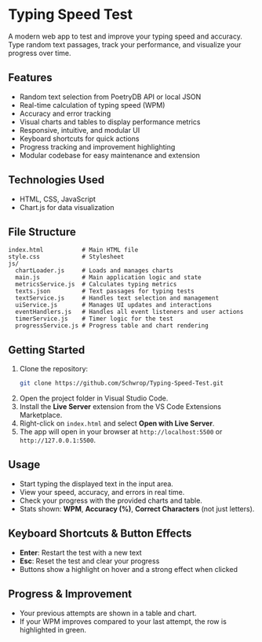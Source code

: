 
# Typing Speed Test

A modern web app to test and improve your typing speed and accuracy. Type random text passages, track your performance, and visualize your progress over time.

## Features
- Random text selection from PoetryDB API or local JSON
- Real-time calculation of typing speed (WPM)
- Accuracy and error tracking
- Visual charts and tables to display performance metrics
- Responsive, intuitive, and modular UI
- Keyboard shortcuts for quick actions
- Progress tracking and improvement highlighting
- Modular codebase for easy maintenance and extension

## Technologies Used
- HTML, CSS, JavaScript
- Chart.js for data visualization

## File Structure
```
index.html           # Main HTML file
style.css            # Stylesheet
js/
  chartLoader.js     # Loads and manages charts
  main.js            # Main application logic and state
  metricsService.js  # Calculates typing metrics
  texts.json         # Text passages for typing tests
  textService.js     # Handles text selection and management
  uiService.js       # Manages UI updates and interactions
  eventHandlers.js   # Handles all event listeners and user actions
  timerService.js    # Timer logic for the test
  progressService.js # Progress table and chart rendering
```

## Getting Started

1. Clone the repository:
   ```bash
   git clone https://github.com/Schwrop/Typing-Speed-Test.git
   ```
2. Open the project folder in Visual Studio Code.
3. Install the **Live Server** extension from the VS Code Extensions Marketplace.
4. Right-click on `index.html` and select **Open with Live Server**.
5. The app will open in your browser at `http://localhost:5500` or `http://127.0.0.1:5500`.

## Usage
- Start typing the displayed text in the input area.
- View your speed, accuracy, and errors in real time.
- Check your progress with the provided charts and table.
- Stats shown: **WPM**, **Accuracy (%)**, **Correct Characters** (not just letters).

## Keyboard Shortcuts & Button Effects
- **Enter**: Restart the test with a new text
- **Esc**: Reset the test and clear your progress
- Buttons show a highlight on hover and a strong effect when clicked

## Progress & Improvement
- Your previous attempts are shown in a table and chart.
- If your WPM improves compared to your last attempt, the row is highlighted in green.